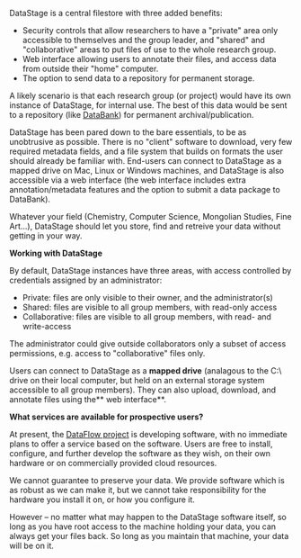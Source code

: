 DataStage is a central filestore with three added benefits:
* Security controls that allow researchers to have a "private" area only accessible to themselves and the group leader, and "shared" and "collaborative" areas to put files of use to the whole research group.
* Web interface allowing users to annotate their files, and access data from outside their "home" computer. 
* The option to send data to a repository for permanent storage.

A likely scenario is that each research group (or project) would have its own instance of DataStage, for internal use. The best of this data would be sent to a repository (like [DataBank](http://www.dataflow.ox.ac.uk/index.php/databank/db-about)) for permanent archival/publication.

DataStage has been pared down to the bare essentials, to be as unobtrusive as possible. There is no "client" software to download, very few required metadata fields, and a file system that builds on formats the user should already be familiar with. End-users can connect to DataStage as a mapped drive on Mac, Linux or Windows machines, and DataStage is also accessible via a web interface (the web interface includes extra annotation/metadata features and the option to submit a data package to DataBank).

Whatever your field (Chemistry, Computer Science, Mongolian Studies, Fine Art...), DataStage should let you store, find and retreive your data without getting in your way.


**Working with DataStage**

By default, DataStage instances have three areas, with access controlled by credentials assigned by an administrator:
* Private: files are only visible to their owner, and the administrator(s)
* Shared: files are visible to all group members, with read-only access
* Collaborative: files are visible to all group members, with read- and write-access

The administrator could give outside collaborators only a subset of access permissions, e.g. access to "collaborative" files only.

Users can connect to DataStage as a **mapped drive** (analagous to the C:\ drive on their local computer, but held on an external storage system accessible to all group members).  They can also upload, download, and annotate files using the** web interface**.


**What services are available for prospective users?**

At present, the [DataFlow project](http://www.dataflow.ox.ac.uk) is developing software, with no immediate plans to offer a service based on the software. Users are free to install, configure, and further develop the software as they wish, on their own hardware or on commercially provided cloud resources.

We cannot guarantee to preserve your data. We provide software which is as robust as we can make it, but we cannot take responsibility for the hardware you install it on, or how you configure it.

However – no matter what may happen to the DataStage software itself, so long as you have root access to the machine holding your data, you can always get your files back. So long as you maintain that machine, your data will be on it.